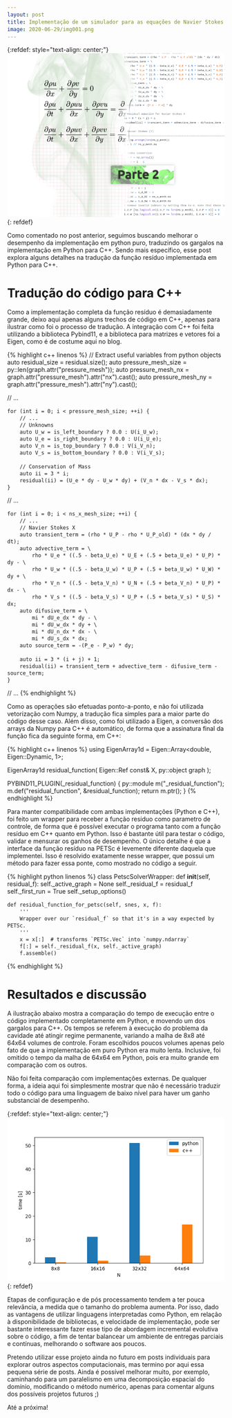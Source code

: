 ```yaml
---
layout: post
title: Implementação de um simulador para as equações de Navier Stokes em Python - Parte 2
image: 2020-06-29/img001.png
---
```


{:refdef: style="text-align: center;"}
![](/images/2020-06-29/img001.png)
{: refdef}

Como comentado no post anterior, seguimos buscando melhorar o desempenho da
implementação em python puro, traduzindo os gargalos na implementação em Python
para C++. Sendo mais específico, esse post explora alguns detalhes na tradução
da função resíduo implementada em Python para C++.


# Tradução do código para C++

Como a implementação completa da função resíduo é demasiadamente grande, deixo
aqui apenas alguns trechos de código em C++, apenas para ilustrar como foi o
processo de tradução. A integração com C++ foi feita utilizando a biblioteca
Pybind11, e a biblioteca para matrizes e vetores foi a Eigen, como é de costume
aqui no blog.

{% highlight c++ linenos %}
// Extract useful variables from python objects
auto residual_size = residual.size();
auto pressure_mesh_size = py::len(graph.attr("pressure_mesh"));
auto pressure_mesh_nx = graph.attr("pressure_mesh").attr("nx").cast<int>();
auto pressure_mesh_ny = graph.attr("pressure_mesh").attr("ny").cast<int>();

// ...

    for (int i = 0; i < pressure_mesh_size; ++i) {
        // ...
        // Unknowns
        auto U_w = is_left_boundary ? 0.0 : U(i_U_w);
        auto U_e = is_right_boundary ? 0.0 : U(i_U_e);
        auto V_n = is_top_boundary ? 0.0 : V(i_V_n);
        auto V_s = is_bottom_boundary ? 0.0 : V(i_V_s);

        // Conservation of Mass
        auto ii = 3 * i;
        residual(ii) = (U_e * dy - U_w * dy) + (V_n * dx - V_s * dx);
    }

// ...

    for (int i = 0; i < ns_x_mesh_size; ++i) {
        // ...
        // Navier Stokes X
        auto transient_term = (rho * U_P - rho * U_P_old) * (dx * dy / dt);
        auto advective_term = \
            rho * U_e * ((.5 - beta_U_e) * U_E + (.5 + beta_U_e) * U_P) * dy - \
            rho * U_w * ((.5 - beta_U_w) * U_P + (.5 + beta_U_w) * U_W) * dy + \
            rho * V_n * ((.5 - beta_V_n) * U_N + (.5 + beta_V_n) * U_P) * dx - \
            rho * V_s * ((.5 - beta_V_s) * U_P + (.5 + beta_V_s) * U_S) * dx;
        auto difusive_term = \
            mi * dU_e_dx * dy - \
            mi * dU_w_dx * dy + \
            mi * dU_n_dx * dx - \
            mi * dU_s_dx * dx;
        auto source_term = -(P_e - P_w) * dy;
        
        auto ii = 3 * (i + j) + 1;
        residual(ii) = transient_term + advective_term - difusive_term - source_term;
    }

// ...
{% endhighlight %}

Como as operações são efetuadas ponto-a-ponto, e não foi utilizada vetorização
com Numpy, a tradução fica simples para a maior parte do
código desse caso. Além disso, como foi utilizado a Eigen, a conversão dos arrays
da Numpy para C++ é automático, de forma que a assinatura final da função fica
da seguinte forma, em C++:

{% highlight c++ linenos %}
using EigenArray1d = Eigen::Array<double, Eigen::Dynamic, 1>;

EigenArray1d residual_function(
    Eigen::Ref<EigenArray1d const> const& X,
    py::object graph
);

PYBIND11_PLUGIN(_residual_function) {
    py::module m("_residual_function");
    m.def("residual_function", &residual_function);
    return m.ptr();
}
{% endhighlight %}

Para manter compatibilidade com ambas implementações (Python e C++), foi feito
um wrapper para receber a função residuo como parametro de controle, de forma
que é possível executar o programa tanto com a função resíduo em C++ quanto
em Python. Isso é bastante útil para testar o código, validar e mensurar os
ganhos de desempenho. O único detalhe é que a interface da função resíduo
na PETSc é levemente diferente daquela que implementei. Isso é resolvido
exatamente nesse wrapper, que possui um método para fazer essa ponte, como
mostrado no código a seguir.

{% highlight python linenos %}
class PetscSolverWrapper:
    def __init__(self, residual_f):
        self._active_graph = None
        self._residual_f = residual_f
        self._first_run = True
        self._setup_options()

    def residual_function_for_petsc(self, snes, x, f):
        '''
        Wrapper over our `residual_f` so that it's in a way expected by PETSc.
        '''
        x = x[:]  # transforms `PETSc.Vec` into `numpy.ndarray`
        f[:] = self._residual_f(x, self._active_graph)
        f.assemble()
{% endhighlight %}


# Resultados e discussão

A ilustração abaixo mostra a comparação do tempo de execução entre o código
implementado completamente em Python, e movendo um dos gargalos para C++. Os
tempos se referem à execução do problema da cavidade até atingir regime 
permanente, variando a malha de 8x8 até 64x64 volumes de controle. Foram
escolhidos poucos volumes apenas pelo fato de que a implementação em puro
Python era muito lenta. Inclusive, foi omitido o tempo da malha de 64x64 em Python,
pois era muito grande em comparação com os outros.

Não foi feita comparação com implementações externas. De qualquer forma, a ideia
aqui foi simplesmente mostrar que não é necessário traduzir todo o código para
uma linguagem de baixo nível para haver um ganho substancial de desempenho.

{:refdef: style="text-align: center;"}
![](/images/2020-06-29/img002.png)
{: refdef}

Etapas de configuração e de pós processamento tendem a ter pouca relevância, a
medida que o tamanho do problema aumenta. Por isso, dado as vantagens de utilizar
linguagens interpretadas como Python, em relação à disponibilidade de bibliotecas,
e velocidade de implementação, pode ser bastante interessante fazer esse tipo
de abordagem incremental evolutiva sobre o código, a fim de tentar balancear
um ambiente de entregas parciais e contínuas, melhorando o software aos poucos.

Pretendo utilizar esse projeto ainda no futuro em posts individuais para explorar outros aspectos
computacionais, mas termino por aqui essa pequena série de posts. Ainda é possível
melhorar muito, por exemplo, caminhando para um paralelismo em uma decomposição
espacial do domínio, modificando o método numérico, apenas para comentar alguns
dos possíveis projetos futuros ;)

Até a próxima!
